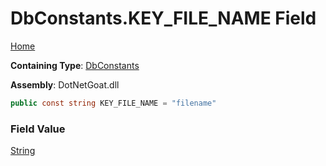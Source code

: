 # DbConstants\.KEY\_FILE\_NAME Field

[Home](../../../../../../../README.md)

**Containing Type**: [DbConstants](../README.md)

**Assembly**: DotNetGoat\.dll

```csharp
public const string KEY_FILE_NAME = "filename"
```

### Field Value

[String](https://docs.microsoft.com/en-us/dotnet/api/system.string)

